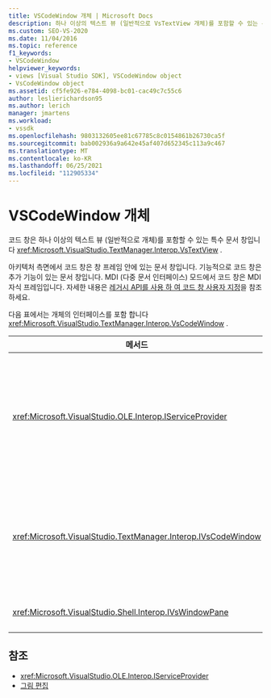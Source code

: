 ```yaml
---
title: VSCodeWindow 개체 | Microsoft Docs
description: 하나 이상의 텍스트 뷰 (일반적으로 VsTextView 개체)를 포함할 수 있는 특수화 된 문서 창에 대해 알아봅니다.
ms.custom: SEO-VS-2020
ms.date: 11/04/2016
ms.topic: reference
f1_keywords:
- VSCodeWindow
helpviewer_keywords:
- views [Visual Studio SDK], VSCodeWindow object
- VsCodeWindow object
ms.assetid: cf5fe926-e784-4098-bc01-cac49c7c55c6
author: leslierichardson95
ms.author: lerich
manager: jmartens
ms.workload:
- vssdk
ms.openlocfilehash: 9803132605ee81c67785c8c0154861b26730ca5f
ms.sourcegitcommit: bab002936a9a642e45af407d652345c113a9c467
ms.translationtype: MT
ms.contentlocale: ko-KR
ms.lasthandoff: 06/25/2021
ms.locfileid: "112905334"
---
```

# <a name="vscodewindow-object"></a>VSCodeWindow 개체
코드 창은 하나 이상의 텍스트 뷰 (일반적으로 개체)를 포함할 수 있는 특수 문서 창입니다 <xref:Microsoft.VisualStudio.TextManager.Interop.VsTextView> .

 아키텍처 측면에서 코드 창은 창 프레임 안에 있는 문서 창입니다. 기능적으로 코드 창은 추가 기능이 있는 문서 창입니다. MDI (다중 문서 인터페이스) 모드에서 코드 창은 MDI 자식 프레임입니다. 자세한 내용은 [레거시 API를 사용 하 여 코드 창 사용자 지정](/previous-versions/visualstudio/visual-studio-2015/extensibility/customizing-code-windows-by-using-the-legacy-api?preserve-view=true&view=vs-2015)을 참조 하세요.

 다음 표에서는 개체의 인터페이스를 포함 합니다 <xref:Microsoft.VisualStudio.TextManager.Interop.VsCodeWindow> .

|메서드|설명|
|------------|-----------------|
|<xref:Microsoft.VisualStudio.OLE.Interop.IServiceProvider>|GUID (globally unique identifier)가 식별 하는 서비스를 찾기 위한 일반 액세스 메커니즘을 제공 합니다.|
|<xref:Microsoft.VisualStudio.TextManager.Interop.IVsCodeWindow>|하나 이상의 코드 뷰를 포함 하는 MDI (다중 문서 인터페이스) 자식을 나타냅니다.|
|<xref:Microsoft.VisualStudio.Shell.Interop.IVsWindowPane>|창 프레임을 채웁니다.|

## <a name="see-also"></a>참조
- <xref:Microsoft.VisualStudio.OLE.Interop.IServiceProvider>
- [그림 편집](https://www.microsoft.com/download/details.aspx?id=55984)
